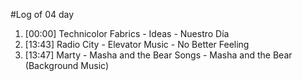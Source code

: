 #Log of 04 day

1. [00:00] Technicolor Fabrics - Ideas - Nuestro Día
1. [13:43] Radio City - Elevator Music - No Better Feeling
1. [13:47] Marty - Masha and the Bear Songs - Masha and the Bear (Background Music)
